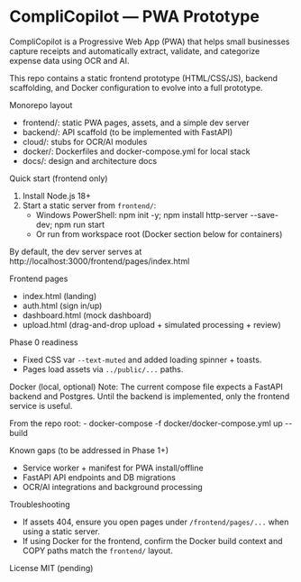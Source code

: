 CompliCopilot — PWA Prototype
================================

CompliCopilot is a Progressive Web App (PWA) that helps small businesses capture receipts and automatically extract, validate, and categorize expense data using OCR and AI.

This repo contains a static frontend prototype (HTML/CSS/JS), backend scaffolding, and Docker configuration to evolve into a full prototype.

Monorepo layout
- frontend/: static PWA pages, assets, and a simple dev server
- backend/: API scaffold (to be implemented with FastAPI)
- cloud/: stubs for OCR/AI modules
- docker/: Dockerfiles and docker-compose.yml for local stack
- docs/: design and architecture docs

Quick start (frontend only)
1) Install Node.js 18+
2) Start a static server from `frontend/`:
	 - Windows PowerShell:
		 npm init -y; npm install http-server --save-dev; npm run start
	 - Or run from workspace root (Docker section below for containers)

By default, the dev server serves at http://localhost:3000/frontend/pages/index.html

Frontend pages
- index.html (landing)
- auth.html (sign in/up)
- dashboard.html (mock dashboard)
- upload.html (drag-and-drop upload + simulated processing + review)

Phase 0 readiness
- Fixed CSS var `--text-muted` and added loading spinner + toasts.
- Pages load assets via `../public/...` paths.

Docker (local, optional)
Note: The current compose file expects a FastAPI backend and Postgres. Until the backend is implemented, only the frontend service is useful.

From the repo root:
	- docker-compose -f docker/docker-compose.yml up --build

Known gaps (to be addressed in Phase 1+)
- Service worker + manifest for PWA install/offline
- FastAPI API endpoints and DB migrations
- OCR/AI integrations and background processing

Troubleshooting
- If assets 404, ensure you open pages under `/frontend/pages/...` when using a static server.
- If using Docker for the frontend, confirm the Docker build context and COPY paths match the `frontend/` layout.

License
MIT (pending)
